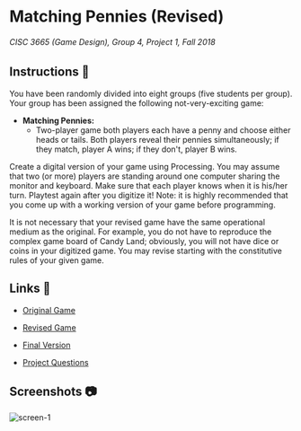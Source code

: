# Matching Pennies (Revised)
###### CISC 3665 (Game Design), Group 4, Project 1, Fall 2018

## Instructions 📜
You have been randomly divided into eight groups (five students per group).
Your group has been assigned the following not-very-exciting game:

* **Matching Pennies:** 
  - Two-player game both players each have a penny and choose either heads or
    tails. Both players reveal their pennies simultaneously; if they match, player A wins; if they don't, player
    B wins.
  
Create a digital version of your game using Processing. You may assume that two (or more) players are
standing around one computer sharing the monitor and keyboard. Make sure that each player knows when
it is his/her turn. Playtest again after you digitize it! Note: it is highly recommended that you come up
with a working version of your game before programming.

It is not necessary that your revised game have the same operational medium as the original. For example,
you do not have to reproduce the complex game board of Candy Land; obviously, you will not have dice or
coins in your digitized game. You may revise starting with the constitutive rules of your given game.

## Links 🔗
- [Original Game](https://www.openprocessing.org/sketch/602915)

- [Revised Game](https://www.openprocessing.org/sketch/605073)

- [Final Version](https://www.openprocessing.org/sketch/622216)

- [Project Questions](https://docs.google.com/document/d/1YQQet3zwv6L78opNYZV6jEZPtTAthXQq14Vr0ea3i6k/edit)

## Screenshots 📷
![screen-1](https://i.imgur.com/W5gZCCT.png)
